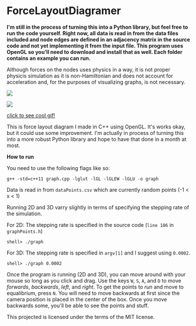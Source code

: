 # ForceLayoutDiagramer

**I'm still in the process of turning this into a Python library, but feel free to run the code yourself. Right now, all data is read in from the data files included and node edges are defined in an adjacency matrix in the source code and not yet implementing it from the input file. This program uses OpenGL so you'll need to download and install that as well. Each folder contains an example you can run.**

Although forces on the nodes uses physics in a way, it is not proper physicis simulation as it is non-Hamiltonian and does not account for acceleration and, for the purposes of visualizing graphs, is not necessary.

![](http://i.imgur.com/HULvqHi.png)

![](http://i.imgur.com/ZxVBmI6.png)

[click to see cool gif!](http://i.imgur.com/yl7hLf9.gifv)

This is force layout diagram I made in C++ using OpenGL. It's works okay, but it could use some improvement. 
I'm actually in process of turning this into a more robust Python library and hope to have that done in a month at most. 

**How to run**

You need to use the following flags like so: 

`g++ -std=c++11 graph.cpp -lglut -lGL -lGLEW -lGLU -o graph`

Data is read in from `dataPoints.csv` which are currently random points (-1 < x < 1)

Running 2D and 3D varry slightly in terms of specifying the stepping rate of the simulation. 

For 2D: The stepping rate is specified in the source code (`line 186` in `graphPoints.h`)

  `shell> ./graph`

For 3D: The stepping rate is specified in `argv[1]` and I suggest using `0.0002`. 

  `shell> ./graph 0.0002`
  
Once the program is running (2D and 3D), you can move around with your mouse so long as you click and drag. Use the keys `W`, `S`, `A`, and `D` to move *forwards*, *backwards*, *left*, and *right*. To get the points to *run* and move to equalibrium, press `N`. You will need to move backwards at first since the camera position is placed in the center of the box. Once you move backwards some, you'll be able to see the points and stuff. 
  

This projected is licensed under the terms of the MIT license.
